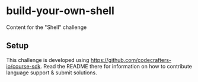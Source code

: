 # build-your-own-shell

Content for the "Shell" challenge

## Setup

This challenge is developed using https://github.com/codecrafters-io/course-sdk.
Read the README there for information on how to contribute language support &
submit solutions.

